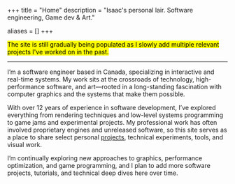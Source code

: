 +++
title = "Home"
description = "Isaac's personal lair. Software engineering, Game dev & Art."

aliases = []
+++

<mark>The site is still gradually being populated as I slowly add multiple relevant projects I've worked on in the past.</mark>

--- 

I’m a software engineer based in Canada, specializing in interactive and real-time systems. My work sits at the crossroads of technology, high-performance software, and art—rooted in a long-standing fascination with computer graphics and the systems that make them possible.

With over 12 years of experience in software development, I’ve explored everything from rendering techniques and low-level systems programming to game jams and experimental projects. My professional work has often involved proprietary engines and unreleased software, so this site serves as a place to share select personal [projects](/projects), technical experiments, tools, and visual work.

I’m continually exploring new approaches to graphics, performance optimization, and game programming, and I plan to add more software projects, tutorials, and technical deep dives here over time.

